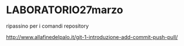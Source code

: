 # LABORATORIO27marzo

ripassino per i comandi repository

http://www.allafinedelpalo.it/git-1-introduzione-add-commit-push-pull/